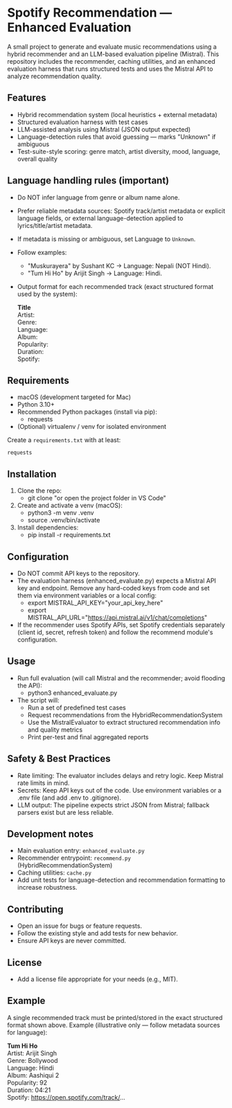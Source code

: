 # Spotify Recommendation — Enhanced Evaluation

A small project to generate and evaluate music recommendations using a hybrid recommender and an LLM-based evaluation pipeline (Mistral). This repository includes the recommender, caching utilities, and an enhanced evaluation harness that runs structured tests and uses the Mistral API to analyze recommendation quality.

## Features
- Hybrid recommendation system (local heuristics + external metadata)
- Structured evaluation harness with test cases
- LLM-assisted analysis using Mistral (JSON output expected)
- Language-detection rules that avoid guessing — marks "Unknown" if ambiguous
- Test-suite-style scoring: genre match, artist diversity, mood, language, overall quality

## Language handling rules (important)
- Do NOT infer language from genre or album name alone.
- Prefer reliable metadata sources: Spotify track/artist metadata or explicit language fields, or external language-detection applied to lyrics/title/artist metadata.
- If metadata is missing or ambiguous, set Language to `Unknown`.
- Follow examples:
  - "Muskurayera" by Sushant KC → Language: Nepali (NOT Hindi).
  - "Tum Hi Ho" by Arijit Singh → Language: Hindi.
- Output format for each recommended track (exact structured format used by the system):
  
  **Title**  
  Artist:  
  Genre:  
  Language:  
  Album:  
  Popularity:  
  Duration:  
  Spotify:  

## Requirements
- macOS (development targeted for Mac)
- Python 3.10+
- Recommended Python packages (install via pip):
  - requests
- (Optional) virtualenv / venv for isolated environment

Create a `requirements.txt` with at least:
```
requests
```

## Installation
1. Clone the repo:
   - git clone <repo-url> "or open the project folder in VS Code"
2. Create and activate a venv (macOS):
   - python3 -m venv .venv
   - source .venv/bin/activate
3. Install dependencies:
   - pip install -r requirements.txt

## Configuration
- Do NOT commit API keys to the repository.
- The evaluation harness (enhanced_evaluate.py) expects a Mistral API key and endpoint. Remove any hard-coded keys from code and set them via environment variables or a local config:
  - export MISTRAL_API_KEY="your_api_key_here"
  - export MISTRAL_API_URL="https://api.mistral.ai/v1/chat/completions"
- If the recommender uses Spotify APIs, set Spotify credentials separately (client id, secret, refresh token) and follow the recommend module's configuration.

## Usage
- Run full evaluation (will call Mistral and the recommender; avoid flooding the API):
  - python3 enhanced_evaluate.py
- The script will:
  - Run a set of predefined test cases
  - Request recommendations from the HybridRecommendationSystem
  - Use the MistralEvaluator to extract structured recommendation info and quality metrics
  - Print per-test and final aggregated reports

## Safety & Best Practices
- Rate limiting: The evaluator includes delays and retry logic. Keep Mistral rate limits in mind.
- Secrets: Keep API keys out of the code. Use environment variables or a .env file (and add .env to .gitignore).
- LLM output: The pipeline expects strict JSON from Mistral; fallback parsers exist but are less reliable.

## Development notes
- Main evaluation entry: `enhanced_evaluate.py`
- Recommender entrypoint: `recommend.py` (HybridRecommendationSystem)
- Caching utilities: `cache.py`
- Add unit tests for language-detection and recommendation formatting to increase robustness.

## Contributing
- Open an issue for bugs or feature requests.
- Follow the existing style and add tests for new behavior.
- Ensure API keys are never committed.

## License
- Add a license file appropriate for your needs (e.g., MIT).

## Example
A single recommended track must be printed/stored in the exact structured format shown above. Example (illustrative only — follow metadata sources for language):

**Tum Hi Ho**  
Artist: Arijit Singh  
Genre: Bollywood  
Language: Hindi  
Album: Aashiqui 2  
Popularity: 92  
Duration: 04:21  
Spotify: https://open.spotify.com/track/...
